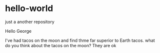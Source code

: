 # hello-world
just a another repository

Hello George 

I've had tacos on the moon and find thme far superior to Earth tacos.
what do you think about the tacos on the moon?
They are ok 
